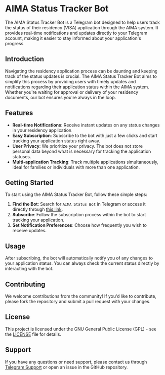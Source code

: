 # AIMA Status Tracker Bot

The AIMA Status Tracker Bot is a Telegram bot designed to help users track the status of their residency (VISA) application through the AIMA system. It provides real-time notifications and updates directly to your Telegram account, making it easier to stay informed about your application's progress.

## Introduction

Navigating the residency application process can be daunting and keeping track of the status updates is crucial. The AIMA Status Tracker Bot aims to simplify this process by providing users with timely updates and notifications regarding their application status within the AIMA system. Whether you're waiting for approval or delivery of your residency documents, our bot ensures you're always in the loop.

## Features

- **Real-time Notifications**: Receive instant updates on any status changes in your residency application.
- **Easy Subscription**: Subscribe to the bot with just a few clicks and start tracking your application status right away.
- **User Privacy**: We prioritize your privacy. The bot does not store personal data beyond what is necessary for tracking the application statuses.
- **Multi-application Tracking**: Track multiple applications simultaneously, ideal for families or individuals with more than one application.

## Getting Started

To start using the AIMA Status Tracker Bot, follow these simple steps:

1. **Find the Bot**: Search for `AIMA Status Bot` in Telegram or access it directly through [this link](https://t.me/AimaStatus_bot).
2. **Subscribe**: Follow the subscription process within the bot to start tracking your application.
3. **Set Notification Preferences**: Choose how frequently you wish to receive updates.

## Usage

After subscribing, the bot will automatically notify you of any changes to your application status. You can always check the current status directly by interacting with the bot.

## Contributing

We welcome contributions from the community! If you'd like to contribute, please fork the repository and submit a pull request with your changes.

## License

This project is licensed under the GNU General Public License (GPL) - see the [LICENSE](LICENSE) file for details.

## Support

If you have any questions or need support, please contact us through [Telegram Support](#) or open an issue in the GitHub repository.
